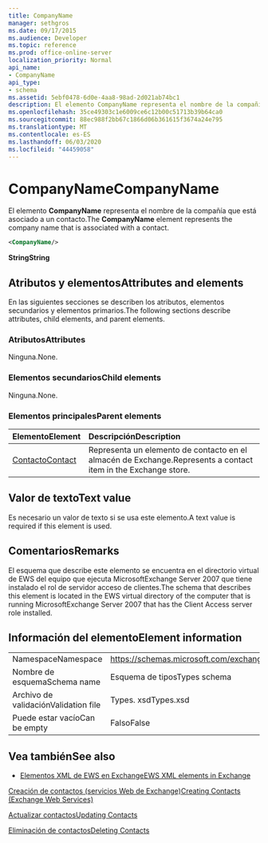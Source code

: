 ```yaml
---
title: CompanyName
manager: sethgros
ms.date: 09/17/2015
ms.audience: Developer
ms.topic: reference
ms.prod: office-online-server
localization_priority: Normal
api_name:
- CompanyName
api_type:
- schema
ms.assetid: 5ebf0478-6d0e-4aa8-98ad-2d021ab74bc1
description: El elemento CompanyName representa el nombre de la compañía que está asociado a un contacto.
ms.openlocfilehash: 35ce49303c1e6009ce6c12b00c51713b39b64ca0
ms.sourcegitcommit: 88ec988f2bb67c1866d06b361615f3674a24e795
ms.translationtype: MT
ms.contentlocale: es-ES
ms.lasthandoff: 06/03/2020
ms.locfileid: "44459058"
---
```

# <a name="companyname"></a><span data-ttu-id="aae6e-103">CompanyName</span><span class="sxs-lookup"><span data-stu-id="aae6e-103">CompanyName</span></span>

<span data-ttu-id="aae6e-104">El elemento **CompanyName** representa el nombre de la compañía que está asociado a un contacto.</span><span class="sxs-lookup"><span data-stu-id="aae6e-104">The **CompanyName** element represents the company name that is associated with a contact.</span></span> 
  
```xml
<CompanyName/>
```

 <span data-ttu-id="aae6e-105">**String**</span><span class="sxs-lookup"><span data-stu-id="aae6e-105">**String**</span></span>
## <a name="attributes-and-elements"></a><span data-ttu-id="aae6e-106">Atributos y elementos</span><span class="sxs-lookup"><span data-stu-id="aae6e-106">Attributes and elements</span></span>

<span data-ttu-id="aae6e-107">En las siguientes secciones se describen los atributos, elementos secundarios y elementos primarios.</span><span class="sxs-lookup"><span data-stu-id="aae6e-107">The following sections describe attributes, child elements, and parent elements.</span></span>
  
### <a name="attributes"></a><span data-ttu-id="aae6e-108">Atributos</span><span class="sxs-lookup"><span data-stu-id="aae6e-108">Attributes</span></span>

<span data-ttu-id="aae6e-109">Ninguna.</span><span class="sxs-lookup"><span data-stu-id="aae6e-109">None.</span></span>
  
### <a name="child-elements"></a><span data-ttu-id="aae6e-110">Elementos secundarios</span><span class="sxs-lookup"><span data-stu-id="aae6e-110">Child elements</span></span>

<span data-ttu-id="aae6e-111">Ninguna.</span><span class="sxs-lookup"><span data-stu-id="aae6e-111">None.</span></span>
  
### <a name="parent-elements"></a><span data-ttu-id="aae6e-112">Elementos principales</span><span class="sxs-lookup"><span data-stu-id="aae6e-112">Parent elements</span></span>

|<span data-ttu-id="aae6e-113">**Elemento**</span><span class="sxs-lookup"><span data-stu-id="aae6e-113">**Element**</span></span>|<span data-ttu-id="aae6e-114">**Descripción**</span><span class="sxs-lookup"><span data-stu-id="aae6e-114">**Description**</span></span>|
|:-----|:-----|
|[<span data-ttu-id="aae6e-115">Contacto</span><span class="sxs-lookup"><span data-stu-id="aae6e-115">Contact</span></span>](contact.md) <br/> |<span data-ttu-id="aae6e-116">Representa un elemento de contacto en el almacén de Exchange.</span><span class="sxs-lookup"><span data-stu-id="aae6e-116">Represents a contact item in the Exchange store.</span></span>  <br/> |
   
## <a name="text-value"></a><span data-ttu-id="aae6e-117">Valor de texto</span><span class="sxs-lookup"><span data-stu-id="aae6e-117">Text value</span></span>

<span data-ttu-id="aae6e-118">Es necesario un valor de texto si se usa este elemento.</span><span class="sxs-lookup"><span data-stu-id="aae6e-118">A text value is required if this element is used.</span></span>
  
## <a name="remarks"></a><span data-ttu-id="aae6e-119">Comentarios</span><span class="sxs-lookup"><span data-stu-id="aae6e-119">Remarks</span></span>

<span data-ttu-id="aae6e-120">El esquema que describe este elemento se encuentra en el directorio virtual de EWS del equipo que ejecuta MicrosoftExchange Server 2007 que tiene instalado el rol de servidor acceso de clientes.</span><span class="sxs-lookup"><span data-stu-id="aae6e-120">The schema that describes this element is located in the EWS virtual directory of the computer that is running MicrosoftExchange Server 2007 that has the Client Access server role installed.</span></span>
  
## <a name="element-information"></a><span data-ttu-id="aae6e-121">Información del elemento</span><span class="sxs-lookup"><span data-stu-id="aae6e-121">Element information</span></span>

|||
|:-----|:-----|
|<span data-ttu-id="aae6e-122">Namespace</span><span class="sxs-lookup"><span data-stu-id="aae6e-122">Namespace</span></span>  <br/> |https://schemas.microsoft.com/exchange/services/2006/types  <br/> |
|<span data-ttu-id="aae6e-123">Nombre de esquema</span><span class="sxs-lookup"><span data-stu-id="aae6e-123">Schema name</span></span>  <br/> |<span data-ttu-id="aae6e-124">Esquema de tipos</span><span class="sxs-lookup"><span data-stu-id="aae6e-124">Types schema</span></span>  <br/> |
|<span data-ttu-id="aae6e-125">Archivo de validación</span><span class="sxs-lookup"><span data-stu-id="aae6e-125">Validation file</span></span>  <br/> |<span data-ttu-id="aae6e-126">Types. xsd</span><span class="sxs-lookup"><span data-stu-id="aae6e-126">Types.xsd</span></span>  <br/> |
|<span data-ttu-id="aae6e-127">Puede estar vacío</span><span class="sxs-lookup"><span data-stu-id="aae6e-127">Can be empty</span></span>  <br/> |<span data-ttu-id="aae6e-128">Falso</span><span class="sxs-lookup"><span data-stu-id="aae6e-128">False</span></span>  <br/> |
   
## <a name="see-also"></a><span data-ttu-id="aae6e-129">Vea también</span><span class="sxs-lookup"><span data-stu-id="aae6e-129">See also</span></span>



- [<span data-ttu-id="aae6e-130">Elementos XML de EWS en Exchange</span><span class="sxs-lookup"><span data-stu-id="aae6e-130">EWS XML elements in Exchange</span></span>](ews-xml-elements-in-exchange.md)


[<span data-ttu-id="aae6e-131">Creación de contactos (servicios Web de Exchange)</span><span class="sxs-lookup"><span data-stu-id="aae6e-131">Creating Contacts (Exchange Web Services)</span></span>](https://msdn.microsoft.com/library/4845917e-70d1-481c-bbd7-011ec6571789%28Office.15%29.aspx)
  
[<span data-ttu-id="aae6e-132">Actualizar contactos</span><span class="sxs-lookup"><span data-stu-id="aae6e-132">Updating Contacts</span></span>](https://msdn.microsoft.com/library/9a865953-b94a-4229-b632-2dee433314be%28Office.15%29.aspx)
  
[<span data-ttu-id="aae6e-133">Eliminación de contactos</span><span class="sxs-lookup"><span data-stu-id="aae6e-133">Deleting Contacts</span></span>](https://msdn.microsoft.com/library/fcc3dc84-cd3e-455e-a1a7-ae6921c9b588%28Office.15%29.aspx)

